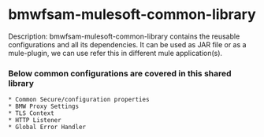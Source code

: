 # bmwfsam-mulesoft-common-library

Description: bmwfsam-mulesoft-common-library contains the reusable configurations and all its dependencies. It can be used as JAR file or as a mule-plugin, we can use refer this in different mule application(s). 

### Below common configurations are covered in this shared library

	* Common Secure/configuration properties
	* BMW Proxy Settings
	* TLS Context
	* HTTP Listener
	* Global Error Handler
	

